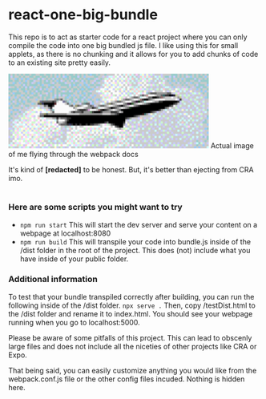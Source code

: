 # react-one-big-bundle
This repo is to act as starter code for a react project where you can only compile the code into one big bundled js file. I like using this for small applets, as there is no chunking and it allows for you to add chunks of code to an existing site pretty easily. 

![Flying airplane gif](https://github.com/rewrite123/react-one-big-bundle/blob/master/src/assets/oldest.gif)
Actual image of me flying through the webpack docs

It's kind of **[redacted]** to be honest.
But, it's better than ejecting from CRA imo.
# 
### Here are some scripts you might want to try
* `
npm run start
`
This will start the dev server and serve your content on a webpage at localhost:8080
* `
npm run build
`
This will transpile your code into bundle.js inside of the /dist folder in the root of the project. This does (not) include what you have inside of your public folder.

### Additional information

To test that your bundle transpiled correctly after building, you can run the following inside of the /dist folder.
`
npx serve .
`
Then, copy /testDist.html to the /dist folder and rename it to index.html. You should see your webpage running when you go to localhost:5000.

Please be aware of some pitfalls of this project. This can lead to obscenly large files and does not include all the niceties of other projects like CRA or Expo.

That being said, you can easily customize anything you would like from the webpack.conf.js file or the other config files incuded. Nothing is hidden here.
